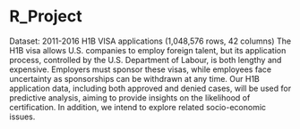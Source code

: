 # R_Project
Dataset: 2011-2016 H1B VISA applications (1,048,576 rows, 42 columns)
The H1B visa allows U.S. companies to employ foreign talent, but its application process, controlled by the U.S. Department of Labour, 
is both lengthy and expensive. Employers must sponsor these visas, while employees face uncertainty as sponsorships can be withdrawn at any time. 
Our H1B application data, including both approved and denied cases, will be used for predictive analysis, 
aiming to provide insights on the likelihood of certification. In addition, we intend to explore related socio-economic issues.
